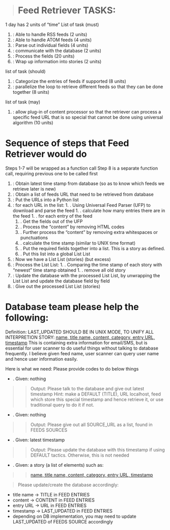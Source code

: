 > # Feed Retriever TASKS: #

1 day has 2 units of “time”
List of task (must)
  1. : Able to handle RSS feeds (2 units)
  1. : Able to handle ATOM feeds (4 units)
  1. : Parse out individual fields (4 units)
  1. : communicate with the database (2 units)
  1. : Process the fields (20 units)
  1. : Wrap up information into stories (2 units)

list of task (should)
  1. : Categorize the entries of feeds if supported (8 units)
  1. : parallelize the loop to retrieve different feeds so that they can be done together (8 units)

list of task (may)
  1. : allow plug-in of content processor so that the retriever can process a specific feed URL that is so special that cannot be done using universal algorithm (10 units)


# Sequence of steps that Feed Retriever would do #
Steps 1-7 will be wrapped as a function call
Step 8 is a separate function call, requiring previous one to be called first
  1. : Obtain latest time stamp from database (so as to know which feeds we retrieve later is new)
  1. : Obtain a list of feeds URL that need to be retrieved from database
  1. : Put the URLs into a Python list
  1. : for each URL in the list:
    1. .	Using Universal Feed Parser (UFP) to download and parse the feed
    1. .	calculate how many entries there are in the feed
    1. .	for each entry of the feed
      1. .	Get the fields out of the UFP
      1. .	Process the “content” by removing HTML codes
      1. .	Further process the “content” by removing extra whitespaces or punctuations
      1. .	calculate the time stamp (similar to UNIX time format)
      1. .	Put the required fields together into a list. This is a story as defined.
      1. .	Put this list into a global List List
  1. : Now we have a List List (stories) (but excess)
  1. : Process the List List:
    1. .	Comparing the time stamp of each story with “newest” time stamp obtained
    1. .	remove all old story
  1. : Update the database with the processed List List, by unwrapping the List List and update the database field by field
  1. : Give out the processed List List (stories)


# Database team please help the following: #
Definition: LAST\_UPDATED SHOULD BE IN UNIX MODE, TO UNIFY ALL INTERPRETION
STORY: [name, title name, content, category, entry URL, timestamp](feed.md)
This is containing extra information for email/SMS, but is essential for user scanner to do useful things without talking to database frequently. I believe given feed name, user scanner can query user name and hence user information easily.

Here is what we need: Please provide codes to do below things
  * .	Given: nothing
> > Output: Please talk to the database and give out latest timestamp
> > Hint: make a DEFAULT (TITLE), URL localhost, feed which store this special timestamp and hence retrieve it, or use traditional query to do it if not.
  * .	Given: nothing
> > Output: Please give out all SOURCE\_URL as a list, found in FEEDS SOURCES
  * .	Given: latest timestamp
> > Output: Please update the database with this timestamp if using DEFAULT tactics. Otherwise, this is not needed
  * .	Given: a story (a list of elements) such as:
> > [name, title name, content, category, entry URL, timestamp](feed.md)


> Please update/create the database accordingly:
  * title name  -> TITLE in FEED ENTRIES
  * content -> CONTENT in FEED ENTRIES
  * entry URL -> URL in FEED ENTRIES
  * timestamp -> LAST\_UPDATED in FEED ENTRIES
  * depending on DB implementation, you may need to update LAST\_UPDATED of FEEDS SOURCE accordingly